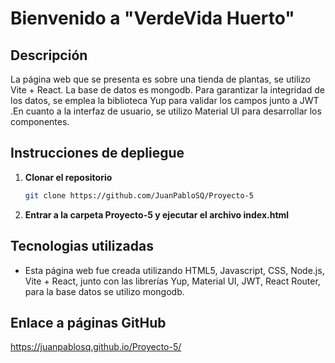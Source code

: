 # Bienvenido a "VerdeVida Huerto"


## Descripción
La página web que se presenta es sobre una tienda de plantas, se utilizo Vite + React. La base de datos es mongodb. Para garantizar la integridad de los datos, se emplea la biblioteca Yup para validar los campos junto a JWT .En cuanto a la interfaz de usuario, se utilizo Material UI para desarrollar los componentes. 



## Instrucciones de depliegue

1. **Clonar el repositorio**
    ```bash
    git clone https://github.com/JuanPabloSQ/Proyecto-5
    ```

2. **Entrar a la carpeta Proyecto-5 y ejecutar el archivo index.html**


## Tecnologias utilizadas

- Esta página web fue creada utilizando HTML5, Javascript, CSS, Node.js, Vite + React, junto con las librerías Yup, Material UI, JWT, React Router, para la base datos se utilizo mongodb.

## Enlace a páginas GitHub
https://juanpablosq.github.io/Proyecto-5/